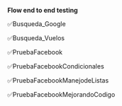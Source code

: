  **Flow end to end testing**
 
 ✅Busqueda_Google
 
 ✅Busqueda_Vuelos
 
 ✅PruebaFacebook
 
 ✅PruebaFacebookCondicionales
 
 ✅PruebaFacebookManejodeListas
 
 ✅PruebaFacebookMejorandoCodigo

